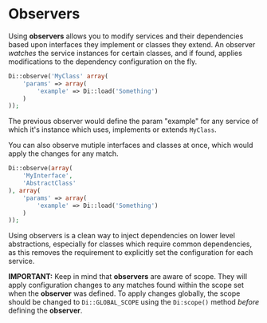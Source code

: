 Observers
=========

Using **observers** allows you to modify services and their dependencies based upon interfaces they implement or classes they extend. An observer *watches* the service instances for certain classes, and if found, applies modifications to the dependency configuration on the fly.

```php
Di::observe('MyClass' array(
	'params' => array(
		'example' => Di::load('Something')
	)
));
```

The previous observer would define the param "example" for any service of which it's instance which uses, implements or extends ```MyClass```.

You can also observe mutiple interfaces and classes at once, which would apply the changes for any match.

```php
Di::observe(array(
	'MyInterface',
	'AbstractClass'
), array(
	'params' => array(
		'example' => Di::load('Something')
	)
));
```

Using observers is a clean way to inject dependencies on lower level abstractions, especially for classes which require common dependencies, as this removes the requirement to explicitly set the configuration for each service.

**IMPORTANT:** Keep in mind that **observers** are aware of scope. They will apply configuration changes to any matches found within the scope set when the **observer** was defined. To apply changes globally, the scope should be changed to ```Di::GLOBAL_SCOPE``` using the ```Di:scope()``` method *before* defining the **observer**.

